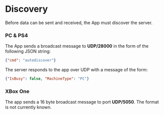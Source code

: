# Discovery
Before data can be sent and received, the App must discover the server.

### PC & PS4

The App sends a broadcast message to **UDP/28000** in the form of the following JSON string:

```json
{"cmd": "autodiscover"}
```

The server responds to the app over UDP with a message of the form:

```json
{"IsBusy": false, "MachineType": "PC"}
```

### XBox One

The app sends a 16 byte broadcast message to port **UDP/5050**. The format is not currently known.
